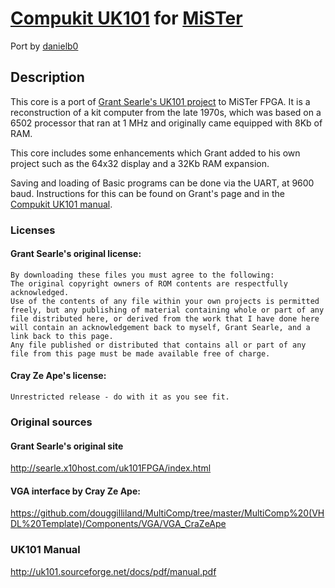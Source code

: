 # [Compukit UK101](https://en.wikipedia.org/wiki/Compukit_UK101) for [MiSTer](https://github.com/MiSTer-devel/Main_MiSTer/wiki)

Port by [danielb0](https://github.com/danielb0)

## Description

This core is a port of [Grant Searle's UK101 project](http://searle.x10host.com/uk101FPGA/index.html) to MiSTer FPGA. It is a reconstruction of a kit computer from the late 1970s, which was based on a 6502 processor that ran at 1 MHz and originally came equipped with 8Kb of RAM.

This core includes some enhancements which Grant added to his own project such as the 64x32 display and a 32Kb RAM expansion.

Saving and loading of Basic programs can be done via the UART, at 9600 baud. Instructions for this can be found on Grant's page and in the [Compukit UK101 manual](http://uk101.sourceforge.net/docs/pdf/manual.pdf).

### Licenses 

#### Grant Searle's original license:
```
By downloading these files you must agree to the following:
The original copyright owners of ROM contents are respectfully acknowledged.
Use of the contents of any file within your own projects is permitted freely, but any publishing of material containing whole or part of any file distributed here, or derived from the work that I have done here will contain an acknowledgement back to myself, Grant Searle, and a link back to this page.
Any file published or distributed that contains all or part of any file from this page must be made available free of charge.
```
#### Cray Ze Ape's license:

`Unrestricted release - do with it as you see fit.`

### Original sources

#### Grant Searle's original site

http://searle.x10host.com/uk101FPGA/index.html

#### VGA interface by Cray Ze Ape:

https://github.com/douggilliland/MultiComp/tree/master/MultiComp%20(VHDL%20Template)/Components/VGA/VGA_CraZeApe

### UK101 Manual

http://uk101.sourceforge.net/docs/pdf/manual.pdf

